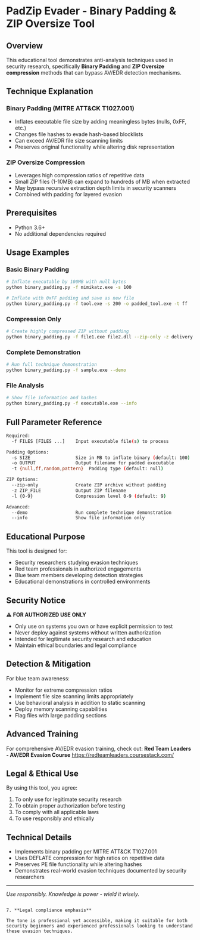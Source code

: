 # PadZip Evader - Binary Padding & ZIP Oversize Tool

## Overview

This educational tool demonstrates anti-analysis techniques used in security research, specifically **Binary Padding** and **ZIP Oversize compression** methods that can bypass AV/EDR detection mechanisms.

## Technique Explanation

### Binary Padding (MITRE ATT&CK T1027.001)
- Inflates executable file size by adding meaningless bytes (nulls, 0xFF, etc.)
- Changes file hashes to evade hash-based blocklists
- Can exceed AV/EDR file size scanning limits
- Preserves original functionality while altering disk representation

### ZIP Oversize Compression
- Leverages high compression ratios of repetitive data
- Small ZIP files (1-10MB) can expand to hundreds of MB when extracted
- May bypass recursive extraction depth limits in security scanners
- Combined with padding for layered evasion

## Prerequisites

- Python 3.6+
- No additional dependencies required

## Usage Examples

### Basic Binary Padding
```bash
# Inflate executable by 100MB with null bytes
python binary_padding.py -f mimikatz.exe -s 100

# Inflate with 0xFF padding and save as new file
python binary_padding.py -f tool.exe -s 200 -o padded_tool.exe -t ff
```

### Compression Only
```bash
# Create highly compressed ZIP without padding
python binary_padding.py -f file1.exe file2.dll --zip-only -z delivery.zip
```

### Complete Demonstration
```bash
# Run full technique demonstration
python binary_padding.py -f sample.exe --demo
```

### File Analysis
```bash
# Show file information and hashes
python binary_padding.py -f executable.exe --info
```

## Full Parameter Reference

```bash
Required:
  -f FILES [FILES ...]    Input executable file(s) to process

Padding Options:
  -s SIZE                 Size in MB to inflate binary (default: 100)
  -o OUTPUT               Output filename for padded executable
  -t {null,ff,random,pattern}  Padding type (default: null)

ZIP Options:
  --zip-only              Create ZIP archive without padding
  -z ZIP_FILE             Output ZIP filename
  -l {0-9}                Compression level 0-9 (default: 9)

Advanced:
  --demo                  Run complete technique demonstration
  --info                  Show file information only
```

## Educational Purpose

This tool is designed for:
- Security researchers studying evasion techniques
- Red team professionals in authorized engagements
- Blue team members developing detection strategies
- Educational demonstrations in controlled environments

## Security Notice

⚠️ **FOR AUTHORIZED USE ONLY**
- Only use on systems you own or have explicit permission to test
- Never deploy against systems without written authorization
- Intended for legitimate security research and education
- Maintain ethical boundaries and legal compliance

## Detection & Mitigation

For blue team awareness:
- Monitor for extreme compression ratios
- Implement file size scanning limits appropriately
- Use behavioral analysis in addition to static scanning
- Deploy memory scanning capabilities
- Flag files with large padding sections

## Advanced Training

For comprehensive AV/EDR evasion training, check out:
**Red Team Leaders - AV/EDR Evasion Course**
https://redteamleaders.coursestack.com/

## Legal & Ethical Use

By using this tool, you agree:
1. To only use for legitimate security research
2. To obtain proper authorization before testing
3. To comply with all applicable laws
4. To use responsibly and ethically

## Technical Details

- Implements binary padding per MITRE ATT&CK T1027.001
- Uses DEFLATE compression for high ratios on repetitive data
- Preserves PE file functionality while altering hashes
- Demonstrates real-world evasion techniques documented by security researchers

---

*Use responsibly. Knowledge is power - wield it wisely.*
```

7. **Legal compliance emphasis**

The tone is professional yet accessible, making it suitable for both security beginners and experienced professionals looking to understand these evasion techniques.
